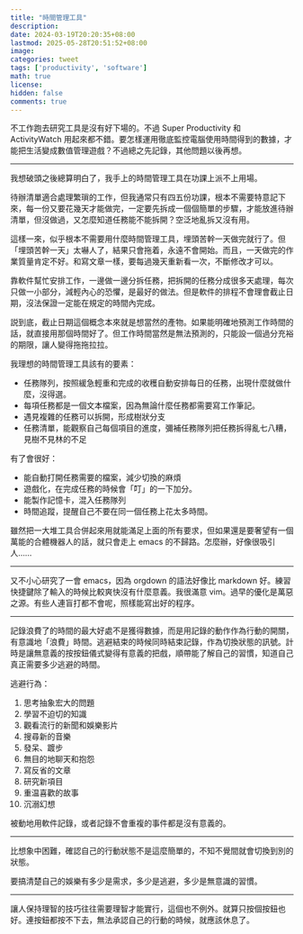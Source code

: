 ```yaml
---
title: "時間管理工具"
description: 
date: 2024-03-19T20:20:35+08:00
lastmod: 2025-05-28T20:51:52+08:00
image: 
categories: tweet
tags: ['productivity', 'software']
math: true
license: 
hidden: false
comments: true
---
```


不工作跑去研究工具是沒有好下場的。不過 Super Productivity 和 ActivityWatch 用起來都不錯。要怎樣運用徹底監控電腦使用時間得到的數據，才能把生活變成數值管理遊戲？不過總之先記錄，其他問題以後再想。

***

我想破頭之後總算明白了，我手上的時間管理工具在功課上派不上用場。

待辦清單適合處理繁瑣的工作，但我通常只有四五份功課，根本不需要特意記下來，每一份又要花幾天才能做完，一定要先拆成一個個簡單的步驟，才能放進待辦清單，但沒做過，又怎麼知道任務能不能拆開？空泛地亂拆又沒有用。

這樣一來，似乎根本不需要用什麼時間管理工具，埋頭苦幹一天做完就行了。但「埋頭苦幹一天」太嚇人了，結果只會拖着，永遠不會開始。而且，一天做完的作業質量肯定不好。和寫文章一樣，要每過幾天重新看一次，不斷修改才可以。

靠軟件幫忙安排工作，一邊做一邊分拆任務，把拆開的任務分成很多天處理，每次只做一小部分，減輕內心的恐懼，是最好的做法。但是軟件的排程不會理會截止日期，沒法保證一定能在規定的時間內完成。

説到底，截止日期這個概念本來就是想當然的產物。如果能明確地預測工作時間的話，就直接用那個時間好了。但工作時間當然是無法預測的，只能設一個過分充裕的期限，讓人變得拖拖拉拉。

我理想的時間管理工具該有的要素：
- 任務隊列，按照緩急輕重和完成的收穫自動安排每日的任務，出現什麼就做什麼，沒得選。
- 每項任務都是一個文本檔案，因為無論什麼任務都需要寫工作筆記。
- 遇見複雜的任務可以拆開，形成樹狀分支
- 任務清單，能觀察自己每個項目的進度，彌補任務隊列把任務拆得亂七八糟，見樹不見林的不足

有了會很好：
- 能自動打開任務需要的檔案，減少切換的麻煩
- 遊戲化，在完成任務的時候會「叮」的一下加分。
- 能製作記憶卡，混入任務隊列
- 時間追蹤，提醒自己不要在同一個任務上花太多時間。

雖然把一大堆工具合併起來用就能滿足上面的所有要求，但如果還是要奢望有一個萬能的合體機器人的話，就只會走上 emacs 的不歸路。怎麼辦，好像很吸引人……

***
又不小心研究了一會 emacs，因為 orgdown 的語法好像比 markdown 好。練習快捷鍵除了輸入的時候比較爽快沒有什麼意義。我很滿意 vim。過早的優化是萬惡之源。有些人連盲打都不會呢，照樣能寫出好的程序。

***
記錄浪費了的時間的最大好處不是獲得數據，而是用記錄的動作作為行動的開關，有意識地「浪費」時間。逃避結束的時候同時結束記錄，作為切換狀態的訊號。計時是讓無意義的按按鈕儀式變得有意義的把戲，順帶能了解自己的習慣，知道自己真正需要多少逃避的時間。

逃避行為：
1. 思考抽象宏大的問題
2. 學習不迫切的知識
3. 觀看流行的新聞和娛樂影片
4. 搜尋新的音樂
5. 發呆、踱步
6. 無目的地聊天和抱怨
7. 寫反省的文章
8. 研究新項目
9. 重温喜歡的故事
10. 沉溺幻想

被動地用軟件記錄，或者記錄不會重複的事件都是沒有意義的。
***
比想象中困難，確認自己的行動狀態不是這麼簡單的，不知不覺間就會切換到別的狀態。

要搞清楚自己的娛樂有多少是需求，多少是逃避，多少是無意識的習慣。
***
讓人保持理智的技巧往往需要理智才能實行，這個也不例外。就算只按個按鈕也好。連按鈕都按不下去，無法承認自己的行動的時候，就應該休息了。

